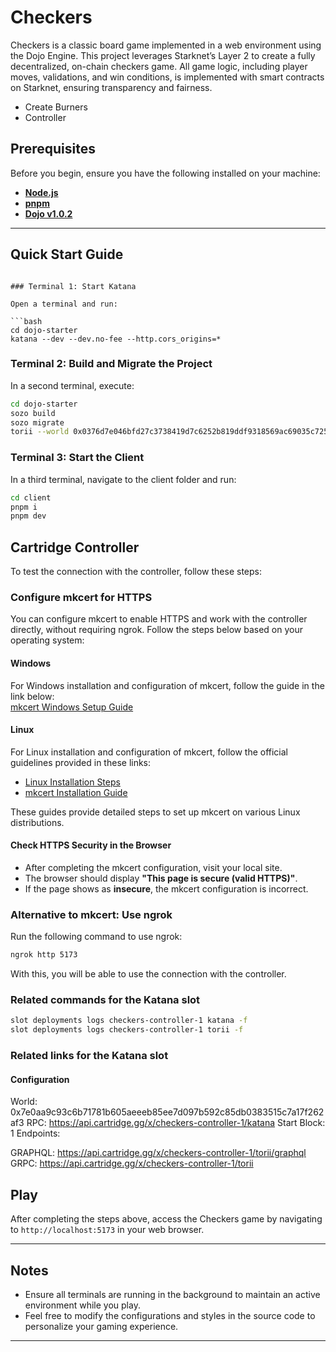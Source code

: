 # Checkers

Checkers is a classic board game implemented in a web environment using the Dojo Engine. This project leverages Starknet’s Layer 2 to create a fully decentralized, on-chain checkers game. All game logic, including player moves, validations, and win conditions, is implemented with smart contracts on Starknet, ensuring transparency and fairness.

- Create Burners
- Controller

## Prerequisites

Before you begin, ensure you have the following installed on your machine:

- **[Node.js](https://nodejs.org/)**
- **[pnpm](https://pnpm.io/)**
- **[Dojo v1.0.2](https://book.dojoengine.org/)**

---

## Quick Start Guide

```

### Terminal 1: Start Katana

Open a terminal and run:

```bash
cd dojo-starter
katana --dev --dev.no-fee --http.cors_origins=*
```

### Terminal 2: Build and Migrate the Project

In a second terminal, execute:

```bash
cd dojo-starter
sozo build
sozo migrate
torii --world 0x0376d7e046bfd27c3738419d7c6252b819ddf9318569ac69035c72519cfd14f2 --http.cors_origins=*
```

### Terminal 3: Start the Client

In a third terminal, navigate to the client folder and run:

```bash
cd client
pnpm i
pnpm dev
```

## Cartridge Controller

To test the connection with the controller, follow these steps:

### Configure mkcert for HTTPS

You can configure mkcert to enable HTTPS and work with the controller directly, without requiring ngrok. Follow the steps below based on your operating system:

#### Windows

For Windows installation and configuration of mkcert, follow the guide in the link below:\
[mkcert Windows Setup Guide](https://github.com/FiloSottile/mkcert/issues/357#issuecomment-1466762021)

#### Linux

For Linux installation and configuration of mkcert, follow the official guidelines provided in these links:

- [Linux Installation Steps](https://github.com/FiloSottile/mkcert#linux)
- [mkcert Installation Guide](https://github.com/FiloSottile/mkcert?tab=readme-ov-file#mkcert)

These guides provide detailed steps to set up mkcert on various Linux distributions.

#### Check HTTPS Security in the Browser

- After completing the mkcert configuration, visit your local site.
- The browser should display **"This page is secure (valid HTTPS)"**.
- If the page shows as **insecure**, the mkcert configuration is incorrect.

### Alternative to mkcert: Use ngrok

Run the following command to use ngrok:

```bash
ngrok http 5173
```

With this, you will be able to use the connection with the controller.

### Related commands for the Katana slot

```bash
slot deployments logs checkers-controller-1 katana -f
slot deployments logs checkers-controller-1 torii -f 

```

### Related links for the Katana slot

#### Configuration

World: 0x7e0aa9c93c6b71781b605aeeeb85ee7d097b592c85db0383515c7a17f262af3
RPC: <https://api.cartridge.gg/x/checkers-controller-1/katana>
Start Block: 1
Endpoints:

GRAPHQL: <https://api.cartridge.gg/x/checkers-controller-1/torii/graphql>
GRPC: <https://api.cartridge.gg/x/checkers-controller-1/torii>

## Play

After completing the steps above, access the Checkers game by navigating to `http://localhost:5173` in your web browser.

---

## Notes

- Ensure all terminals are running in the background to maintain an active environment while you play.
- Feel free to modify the configurations and styles in the source code to personalize your gaming experience.

---
